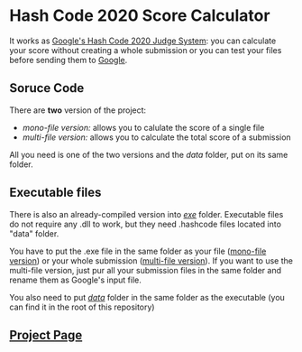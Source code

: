 # Hash Code 2020 Score Calculator

It works as [Google's Hash Code 2020 Judge System](https://hashcodejudge.withgoogle.com/): you can calculate your score without creating a whole submission or you can test your files before sending them to [Google](https://codingcompetitions.withgoogle.com/hashcode).

## Soruce Code
There are **two** version of the project:
- *mono-file version:* allows you to calulate the score of a single file
- *multi-file version:* allows you to calculate the total score of a submission

All you need is one of the two versions and the *data* folder, put on its same folder.


## Executable files
There is also an already-compiled version into [*exe*](/exe) folder.
Executable files do not require any .dll to work, but they need .hashcode files located into "data" folder.

You have to put the .exe file in the same folder as your file ([mono-file version](/exe/monofile-version/)) or your whole submission ([multi-file version](exe/multifile-version/)).
If you want to use the multi-file version, just pur all your submission files in the same folder and rename them as Google's input file.

You also need to put [*data*](/data) folder in the same folder as the executable (you can find it in the root of this repository)

## [Project Page](https://bit.ly/HashCode)
